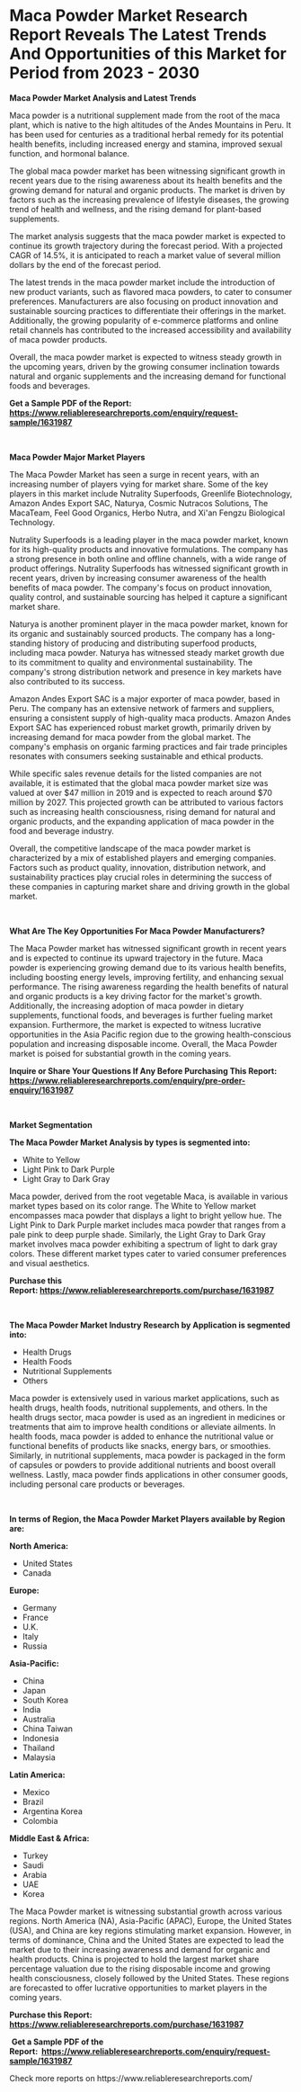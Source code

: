 <p><h1>Maca Powder Market Research Report Reveals The Latest Trends And Opportunities of this Market for Period from 2023 - 2030</h1></p><p><strong>Maca Powder Market Analysis and Latest Trends</strong></p>
<p><p>Maca powder is a nutritional supplement made from the root of the maca plant, which is native to the high altitudes of the Andes Mountains in Peru. It has been used for centuries as a traditional herbal remedy for its potential health benefits, including increased energy and stamina, improved sexual function, and hormonal balance.</p><p>The global maca powder market has been witnessing significant growth in recent years due to the rising awareness about its health benefits and the growing demand for natural and organic products. The market is driven by factors such as the increasing prevalence of lifestyle diseases, the growing trend of health and wellness, and the rising demand for plant-based supplements.</p><p>The market analysis suggests that the maca powder market is expected to continue its growth trajectory during the forecast period. With a projected CAGR of 14.5%, it is anticipated to reach a market value of several million dollars by the end of the forecast period.</p><p>The latest trends in the maca powder market include the introduction of new product variants, such as flavored maca powders, to cater to consumer preferences. Manufacturers are also focusing on product innovation and sustainable sourcing practices to differentiate their offerings in the market. Additionally, the growing popularity of e-commerce platforms and online retail channels has contributed to the increased accessibility and availability of maca powder products.</p><p>Overall, the maca powder market is expected to witness steady growth in the upcoming years, driven by the growing consumer inclination towards natural and organic supplements and the increasing demand for functional foods and beverages.</p></p>
<p><strong>Get a Sample PDF of the Report:&nbsp; <a href="https://www.reliableresearchreports.com/enquiry/request-sample/1631987">https://www.reliableresearchreports.com/enquiry/request-sample/1631987</a></strong></p>
<p>&nbsp;</p>
<p><strong>Maca Powder Major Market Players</strong></p>
<p><p>The Maca Powder Market has seen a surge in recent years, with an increasing number of players vying for market share. Some of the key players in this market include Nutrality Superfoods, Greenlife Biotechnology, Amazon Andes Export SAC, Naturya, Cosmic Nutracos Solutions, The MacaTeam, Feel Good Organics, Herbo Nutra, and Xi'an Fengzu Biological Technology.</p><p>Nutrality Superfoods is a leading player in the maca powder market, known for its high-quality products and innovative formulations. The company has a strong presence in both online and offline channels, with a wide range of product offerings. Nutrality Superfoods has witnessed significant growth in recent years, driven by increasing consumer awareness of the health benefits of maca powder. The company's focus on product innovation, quality control, and sustainable sourcing has helped it capture a significant market share.</p><p>Naturya is another prominent player in the maca powder market, known for its organic and sustainably sourced products. The company has a long-standing history of producing and distributing superfood products, including maca powder. Naturya has witnessed steady market growth due to its commitment to quality and environmental sustainability. The company's strong distribution network and presence in key markets have also contributed to its success.</p><p>Amazon Andes Export SAC is a major exporter of maca powder, based in Peru. The company has an extensive network of farmers and suppliers, ensuring a consistent supply of high-quality maca products. Amazon Andes Export SAC has experienced robust market growth, primarily driven by increasing demand for maca powder from the global market. The company's emphasis on organic farming practices and fair trade principles resonates with consumers seeking sustainable and ethical products.</p><p>While specific sales revenue details for the listed companies are not available, it is estimated that the global maca powder market size was valued at over $47 million in 2019 and is expected to reach around $70 million by 2027. This projected growth can be attributed to various factors such as increasing health consciousness, rising demand for natural and organic products, and the expanding application of maca powder in the food and beverage industry.</p><p>Overall, the competitive landscape of the maca powder market is characterized by a mix of established players and emerging companies. Factors such as product quality, innovation, distribution network, and sustainability practices play crucial roles in determining the success of these companies in capturing market share and driving growth in the global market.</p></p>
<p>&nbsp;</p>
<p><strong>What Are The Key Opportunities For Maca Powder Manufacturers?</strong></p>
<p><p>The Maca Powder market has witnessed significant growth in recent years and is expected to continue its upward trajectory in the future. Maca powder is experiencing growing demand due to its various health benefits, including boosting energy levels, improving fertility, and enhancing sexual performance. The rising awareness regarding the health benefits of natural and organic products is a key driving factor for the market's growth. Additionally, the increasing adoption of maca powder in dietary supplements, functional foods, and beverages is further fueling market expansion. Furthermore, the market is expected to witness lucrative opportunities in the Asia Pacific region due to the growing health-conscious population and increasing disposable income. Overall, the Maca Powder market is poised for substantial growth in the coming years.</p></p>
<p><strong>Inquire or Share Your Questions If Any Before Purchasing This Report: <a href="https://www.reliableresearchreports.com/enquiry/pre-order-enquiry/1631987">https://www.reliableresearchreports.com/enquiry/pre-order-enquiry/1631987</a></strong></p>
<p>&nbsp;</p>
<p><strong>Market Segmentation</strong></p>
<p><strong>The Maca Powder Market Analysis by types is segmented into:</strong></p>
<p><ul><li>White to Yellow</li><li>Light Pink to Dark Purple</li><li>Light Gray to Dark Gray</li></ul></p>
<p><p>Maca powder, derived from the root vegetable Maca, is available in various market types based on its color range. The White to Yellow market encompasses maca powder that displays a light to bright yellow hue. The Light Pink to Dark Purple market includes maca powder that ranges from a pale pink to deep purple shade. Similarly, the Light Gray to Dark Gray market involves maca powder exhibiting a spectrum of light to dark gray colors. These different market types cater to varied consumer preferences and visual aesthetics.</p></p>
<p><strong>Purchase this Report:&nbsp;<a href="https://www.reliableresearchreports.com/purchase/1631987">https://www.reliableresearchreports.com/purchase/1631987</a></strong></p>
<p>&nbsp;</p>
<p><strong>The Maca Powder Market Industry Research by Application is segmented into:</strong></p>
<p><ul><li>Health Drugs</li><li>Health Foods</li><li>Nutritional Supplements</li><li>Others</li></ul></p>
<p><p>Maca powder is extensively used in various market applications, such as health drugs, health foods, nutritional supplements, and others. In the health drugs sector, maca powder is used as an ingredient in medicines or treatments that aim to improve health conditions or alleviate ailments. In health foods, maca powder is added to enhance the nutritional value or functional benefits of products like snacks, energy bars, or smoothies. Similarly, in nutritional supplements, maca powder is packaged in the form of capsules or powders to provide additional nutrients and boost overall wellness. Lastly, maca powder finds applications in other consumer goods, including personal care products or beverages.</p></p>
<p>&nbsp;</p>
<p><strong>In terms of Region, the Maca Powder Market Players available by Region are:</strong></p>
<p>
    <p> <strong> North America: </strong>
        <ul>
            <li>United States</li>
            <li>Canada</li>
        </ul>
        </p> 
    <p> <strong> Europe: </strong>
        <ul>
            <li>Germany</li>
            <li>France</li>
            <li>U.K.</li>
            <li>Italy</li>
            <li>Russia</li>
        </ul>
        </p> 
    <p> <strong> Asia-Pacific: </strong>
        <ul>
            <li>China</li>
            <li>Japan</li>
            <li>South Korea</li>
            <li>India</li>
            <li>Australia</li>
            <li>China Taiwan</li>
            <li>Indonesia</li>
            <li>Thailand</li>
            <li>Malaysia</li>
        </ul>
        </p> 
    <p> <strong> Latin America: </strong>
        <ul>
            <li>Mexico</li>
            <li>Brazil</li>
            <li>Argentina Korea</li>
            <li>Colombia</li>
        </ul>
        </p> 
    <p> <strong> Middle East & Africa: </strong>
        <ul>
            <li>Turkey</li>
            <li>Saudi</li>
            <li>Arabia</li>
            <li>UAE</li>
            <li>Korea</li>
        </ul>
    </p>
    </p>
<p><p>The Maca Powder market is witnessing substantial growth across various regions. North America (NA), Asia-Pacific (APAC), Europe, the United States (USA), and China are key regions stimulating market expansion. However, in terms of dominance, China and the United States are expected to lead the market due to their increasing awareness and demand for organic and health products. China is projected to hold the largest market share percentage valuation due to the rising disposable income and growing health consciousness, closely followed by the United States. These regions are forecasted to offer lucrative opportunities to market players in the coming years.</p></p>
<p><strong>Purchase this Report: <a href="https://www.reliableresearchreports.com/purchase/1631987">https://www.reliableresearchreports.com/purchase/1631987</a></strong></p>
<p>&nbsp;<strong>Get a Sample PDF of the Report:&nbsp;&nbsp;<a href="https://www.reliableresearchreports.com/enquiry/request-sample/1631987">https://www.reliableresearchreports.com/enquiry/request-sample/1631987</a></strong></p>
<p><strong></strong></p>
<p>Check more reports on https://www.reliableresearchreports.com/</p>